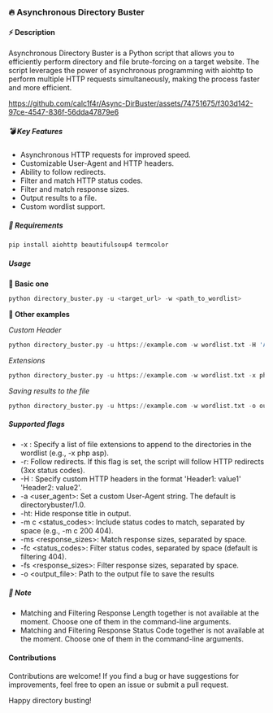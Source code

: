 ### 🔥 Asynchronous Directory Buster


#### ⚡ Description
Asynchronous Directory Buster is a Python script that allows you to efficiently perform directory and file brute-forcing on a target website. The script leverages the power of asynchronous programming with aiohttp to perform multiple HTTP requests simultaneously, making the process faster and more efficient.

https://github.com/calc1f4r/Async-DirBuster/assets/74751675/f303d142-97ce-4547-836f-56dda47879e6


##### 💣 Key Features

- Asynchronous HTTP requests for improved speed.
- Customizable User-Agent and HTTP headers.
- Ability to follow redirects.
- Filter and match HTTP status codes.
- Filter and match response sizes.
- Output results to a file.
- Custom wordlist support.

##### 🧾 Requirements

```python
pip install aiohttp beautifulsoup4 termcolor
```

##### Usage

**📌 Basic one**

```python
python directory_buster.py -u <target_url> -w <path_to_wordlist>
```

**📌 Other examples**

_Custom Header_

```python
python directory_buster.py -u https://example.com -w wordlist.txt -H 'Authorization: Bearer token'
```

_Extensions_

```python
python directory_buster.py -u https://example.com -w wordlist.txt -x php asp
```

_Saving results to the file_

```python
python directory_buster.py -u https://example.com -w wordlist.txt -o output.txt
```

##### Supported flags

- -x <extensions>: Specify a list of file extensions to append to the directories in the wordlist (e.g., -x php asp).
- -r: Follow redirects. If this flag is set, the script will follow HTTP redirects (3xx status codes).
- -H <headers>: Specify custom HTTP headers in the format 'Header1: value1' 'Header2: value2'.
- -a <user_agent>: Set a custom User-Agent string. The default is directorybuster/1.0.
- -ht: Hide response title in output.
- -m c <status_codes>: Include status codes to match, separated by space (e.g., -m c 200 404).
- -ms <response_sizes>: Match response sizes, separated by space.
- -fc <status_codes>: Filter status codes, separated by space (default is filtering 404).
- -fs <response_sizes>: Filter response sizes, separated by space.
- -o <output_file>: Path to the output file to save the results

##### 🔴 Note

- Matching and Filtering Response Length together is not available at the moment. Choose one of them in the command-line arguments.
- Matching and Filtering Response Status Code together is not available at the moment. Choose one of them in the command-line arguments.

#### Contributions

Contributions are welcome! If you find a bug or have suggestions for improvements, feel free to open an issue or submit a pull request.

Happy directory busting! 
